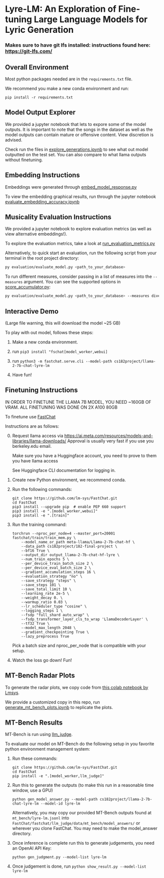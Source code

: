 # Lyre-LM: An Exploration of Fine-tuning Large Language Models for Lyric Generation

### Makes sure to have git lfs installed: instructions found here: https://git-lfs.com/

## Overall Environment

Most python packages needed are in the ```requirements.txt``` file.

We recommend you make a new conda environment and run:
```
pip install -r requirements.txt
```

## Model Output Explorer

We provided a jupyter notebook that lets to expore some of the model outputs.  It is important to note that the songs in the dataset as well as the model outputs can contain mature or offensive content.  View discretion is advised.

Check run the files in [explore_generations.ipynb](explore_generations.ipynb) to see what out model outputted on the test set.  You can also compare to what llama outputs without finetuning.

## Embedding Instructions

Embeddings were generated through [embed_model_response.py](embedding_generation/embed_model_response.py)

To view the embedding graphical results, run through the jupyter notebook [evaluate_embedding_accuracy.ipynb](embedding_generation/evaluate_embedding_accuracy.ipynb)

## Musicality Evaluation Instructions

We provided a jupyter notebook to explore evaluation metrics (as well as view alternative embeddings!).

To explore the evaluation metrics, take a look at [run_evaluation_metrics.py](run_evaluation_metrics.py)


Alternatively, to quick start an evaluation, run the following script from your terminal in the root project directory:
```bash
py evaluation/evaluate_model.py <path_to_your_database> 
```

To run different measures, consider passing in a list of measures into the `--measures` argument. You can see the supported options in [score_accumulator.py](evaluation/score_acculumator.py):
```bash
py evaluation/evaluate_model.py <path_to_your_database> --measures diversity meter syllable
```

## Interactive Demo
(Large file warning, this will download the model ~25 GB)

To play with out model, follows these steps:

1. Make a new conda environment.

2. run ```pip3 install "fschat[model_worker,webui]```

3. run ```python3 -m fastchat.serve.cli --model-path cs182project/llama-2-7b-chat-lyre-lm```

4. Have fun!

## Finetuning Instructions

IN ORDER TO FINETUNE THE LLAMA 7B MODEL, YOU NEED ~160GB OF VRAM.  ALL FINETUNING WAS DONE ON 2X A100 80GB

To finetune use [FastChat](https://github.com/lm-sys/FastChat/tree/main)

Instructions are as follows:

0. Request llama access via https://ai.meta.com/resources/models-and-libraries/llama-downloads/
    Approval is usually very fast if you use you berkeley.edu email.

    Make sure you have a Huggingface account, you need to prove to them you have llama access

    See Huggingface CLI documentation for logging in.

1. Create new Python environment, we recommend conda.

2. Run the following commands:
    ```
    git clone https://github.com/lm-sys/FastChat.git
    cd FastChat
    pip3 install --upgrade pip  # enable PEP 660 support
    pip3 install -e ".[model_worker,webui]"
    pip3 install -e ".[train]"
    ```

3. Run the training command:
    ```
    torchrun --nproc_per_node=4 --master_port=20001 fastchat/train/train_mem.py \
        --model_name_or_path meta-llama/Llama-2-7b-chat-hf \
        --data_path cs182project/182-final-project \
        --bf16 True \
        --output_dir output_llama-2-7b-chat-hf-lyre \
        --num_train_epochs 5 \
        --per_device_train_batch_size 2 \
        --per_device_eval_batch_size 2 \
        --gradient_accumulation_steps 16 \
        --evaluation_strategy "no" \
        --save_strategy "steps" \
        --save_steps 101 \
        --save_total_limit 10 \
        --learning_rate 2e-5 \
        --weight_decay 0. \
        --warmup_ratio 0.03 \
        --lr_scheduler_type "cosine" \
        --logging_steps 1 \
        --fsdp "full_shard auto_wrap" \
        --fsdp_transformer_layer_cls_to_wrap 'LlamaDecoderLayer' \
        --tf32 True \
        --model_max_length 2048 \
        --gradient_checkpointing True \
        --lazy_preprocess True
    ```

    Pick a batch size and nproc_per_node that is compatible with your setup.

4. Watch the loss go down! Fun!

## MT-Bench Radar Plots

To generate the radar plots, we copy code from [this colab notebook by Lmsys](https://colab.research.google.com/drive/15O3Y8Rxq37PuMlArE291P4OC6ia37PQK#scrollTo=5i8R0l-XqkgO).

We provide a customized copy in this repo, run [generate_mt_bench_plots.ipynb](mt_bench/generate_mt_bench_plots.ipynb) to replicate the plots.

## MT-Bench Results

MT-Bench is run using [llm_judge](https://github.com/lm-sys/FastChat/tree/main/fastchat/llm_judge).

To evaluate our model on MT-Bench do the following setup in you favorite python environment management system:

1. Run these commands:
    ```
    git clone https://github.com/lm-sys/FastChat.git
    cd FastChat
    pip install -e ".[model_worker,llm_judge]"
    ```
2. Run this to generate the outputs (to make this run in a reasonable time window, use a GPU)
    ```
    python gen_model_answer.py --model-path cs182project/llama-2-7b-chat-lyre-lm --model-id lyre-lm
    ```

    Alternatively, you may copy our provided MT-Bench outputs found at ```mt_bench/lyre-lm.jsonl``` into ```FastChat/fastchat/llm_judge/data/mt_bench/model_answers/``` or wherever you clone FastChat.  You may need to make the model_answer directory.


3. Once inference is complete run this to generate judgements, you need an OpenAI API Key:

    ```
    python gen_judgment.py --model-list lyre-lm
    ```
4. Once judgement is done, run ```python show_result.py --model-list lyre-lm```